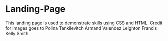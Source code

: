 # Landing-Page
This landing page is used to demonstrate skills using CSS and HTML.
Credit for images goes to
Polina Tankilevitch
Armand Valendez
Leighton Francis
Kelly Smith